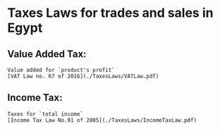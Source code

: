 # Taxes Laws for trades and sales in Egypt

## Value Added Tax:

 	Value added for `product's profit` 
	[VAT Law no. 67 of 2016](./TaxesLaws/VATLaw.pdf)

## Income Tax:

	Taxes for `total income`
	[Income Tax Law No.91 of 2005](./TaxesLaws/IncomeTaxLaw.pdf)

